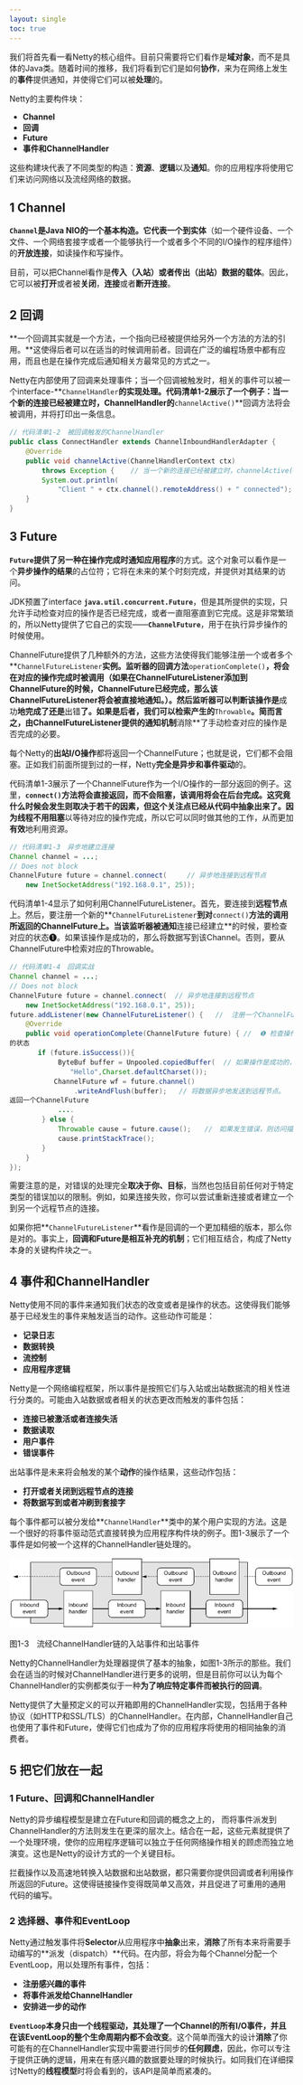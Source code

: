 ```yaml
---
layout: single
toc: true
---
```


我们将首先看一看Netty的核心组件。目前只需要将它们看作是**域对象**，而不是具体的Java类。随着时间的推移，我们将看到它们是如何**协作**，来为在网络上发生的**事件**提供通知，并使得它们可以被**处理**的。

Netty的主要构件块：

- **Channel**
- **回调**
- **Future**
- **事件和ChannelHandler**

这些构建块代表了不同类型的构造：**资源**、**逻辑**以及**通知**。你的应用程序将使用它们来访问网络以及流经网络的数据。

## 1 Channel

**`Channel`**是Java NIO的一个基本构造。它代表一个到**实体**（如一个硬件设备、一个文件、一个网络套接字或者一个能够执行一个或者多个不同的I/O操作的程序组件）的**开放连接**，如读操作和写操作。

目前，可以把Channel看作是**传入（入站）或者传出（出站）数据的载体**。因此，它可以被**打开**或者被**关闭**，**连接**或者**断开连接**。

## 2 回调

**一个回调其实就是一个方法，一个指向已经被提供给另外一个方法的方法的引用。**这使得后者可以在适当的时候调用前者。回调在广泛的编程场景中都有应用，而且也是在操作完成后通知相关方最常见的方式之一。

Netty在内部使用了回调来处理事件；当一个回调被触发时，相关的事件可以被一个interface-**`ChannelHandler`**的实现处理。代码清单1-2展示了一个例子：当一个新的连接已经被建立时，ChannelHandler的**`channelActive()`**回调方法将会被调用，并将打印出一条信息。

```java
// 代码清单1-2　被回调触发的ChannelHandler
public class ConnectHandler extends ChannelInboundHandlerAdapter {
    @Override
    public void channelActive(ChannelHandlerContext ctx)
        throws Exception {    // 当一个新的连接已经被建立时，channelActive(ChannelHandlerContext)将会被调用
        System.out.println(
            "Client " + ctx.channel().remoteAddress() + " connected");
    }
}
```

## 3 Future

**`Future`**提供了另一种**在操作完成时通知应用程序**的方式。这个对象可以看作是一个**异步操作的结果**的占位符；它将在未来的某个时刻完成，并提供对其结果的访问。

JDK预置了interface **`java.util.concurrent.Future`**，但是其所提供的实现，只允许手动检查对应的操作是否已经完成，或者一直阻塞直到它完成。这是非常繁琐的，所以Netty提供了它自己的实现——**`ChannelFuture`**，用于在执行异步操作的时候使用。

ChannelFuture提供了几种额外的方法，这些方法使得我们能够注册一个或者多个**`ChannelFutureListener`**实例。监听器的回调方法**`operationComplete()`**，将会在对应的操作完成时被调用（如果在ChannelFutureListener添加到ChannelFuture的时候，ChannelFuture已经完成，那么该ChannelFutureListener将会被直接地通知。）。然后监听器可以判断该操作是**成功**地完成了还是**出错**了。如果是后者，我们可以检索产生的**`Throwable`**。简而言之，由ChannelFutureListener提供的通知机制**消除**了手动检查对应的操作是否完成的必要。

每个Netty的**出站I/O操作**都将返回一个ChannelFuture；也就是说，它们都不会阻塞。正如我们前面所提到过的一样，Netty**完全是异步和事件驱动**的。

代码清单1-3展示了一个ChannelFuture作为一个I/O操作的一部分返回的例子。这里，**`connect()`**方法将会直接返回，而不会阻塞，该调用将会在后台完成。这究竟什么时候会发生则取决于若干的因素，但这个关注点已经从代码中抽象出来了。因为线程**不用阻塞**以等待对应的操作完成，所以它可以同时做其他的工作，从而更加**有效**地利用资源。

```java
// 代码清单1-3　异步地建立连接
Channel channel = ...;
// Does not block
ChannelFuture future = channel.connect(     // 异步地连接到远程节点
    new InetSocketAddress("192.168.0.1", 25));
```

代码清单1-4显示了如何利用ChannelFutureListener。首先，要连接到**远程节点**上。然后，要注册一个新的**`ChannelFutureListener`**到对**`connect()`**方法的调用所返回的ChannelFuture上。当该监听器被通知**连接已经建立**的时候，要检查对应的状态❶。如果该操作是成功的，那么将数据写到该Channel。否则，要从ChannelFuture中检索对应的Throwable。

```java
// 代码清单1-4　回调实战
Channel channel = ...;
// Does not block
ChannelFuture future = channel.connect(  // 异步地连接到远程节点
    new InetSocketAddress("192.168.0.1", 25));
future.addListener(new ChannelFutureListener() {   //  注册一个ChannelFutureListener，以便在操作完成时获得通知
    @Override
    public void operationComplete(ChannelFuture future) { //  ❶ 检查操作
的状态
       if (future.isSuccess()){
            ByteBuf buffer = Unpooled.copiedBuffer(  // 如果操作是成功的，则创建一个ByteBuf以持有数据
               "Hello",Charset.defaultCharset());
           ChannelFuture wf = future.channel()
                .writeAndFlush(buffer);   // 将数据异步地发送到远程节点。
返回一个ChannelFuture
            ....
        } else {
            Throwable cause = future.cause();　　//　如果发生错误，则访问描述原因的Throwable
            cause.printStackTrace();
        }
    }
});
```

需要注意的是，对错误的处理完全**取决于你、目标**，当然也包括目前任何对于特定类型的错误加以的限制。例如，如果连接失败，你可以尝试重新连接或者建立一个到另一个远程节点的连接。

如果你把**`ChannelFutureListener`**看作是回调的一个更加精细的版本，那么你是对的。事实上，**回调和Future是相互补充的机制**；它们相互结合，构成了Netty本身的关键构件块之一。

## 4 事件和ChannelHandler

Netty使用不同的事件来通知我们状态的改变或者是操作的状态。这使得我们能够基于已经发生的事件来触发适当的动作。这些动作可能是：

- **记录日志**
- **数据转换**
- **流控制**
- **应用程序逻辑**

Netty是一个网络编程框架，所以事件是按照它们与入站或出站数据流的相关性进行分类的。可能由入站数据或者相关的状态更改而触发的事件包括：

- **连接已被激活或者连接失活**
- **数据读取**
- **用户事件**
- **错误事件**

出站事件是未来将会触发的某个**动作**的操作结果，这些动作包括：

- **打开或者关闭到远程节点的连接**
- **将数据写到或者冲刷到套接字**

每个事件都可以被分发给**`ChannelHandler`**类中的某个用户实现的方法。这是一个很好的将事件驱动范式直接转换为应用程序构件块的例子。图1-3展示了一个事件是如何被一个这样的ChannelHandler链处理的。

![图1-3　流经ChannelHandler链的入站事件和出站事件](assets/img/fd03ed57bfff307ab108894a.png)

图1-3　流经ChannelHandler链的入站事件和出站事件

Netty的ChannelHandler为处理器提供了基本的抽象，如图1-3所示的那些。我们会在适当的时候对ChannelHandler进行更多的说明，但是目前你可以认为每个ChannelHandler的实例都类似于一种**为了响应特定事件而被执行的回调**。

Netty提供了大量预定义的可以开箱即用的ChannelHandler实现，包括用于各种协议（如HTTP和SSL/TLS）的ChannelHandler。在内部，ChannelHandler自己也使用了事件和Future，使得它们也成为了你的应用程序将使用的相同抽象的消费者。

## 5 把它们放在一起

### 1 Future、回调和ChannelHandler

Netty的异步编程模型是建立在Future和回调的概念之上的， 而将事件派发到ChannelHandler的方法则发生在更深的层次上。结合在一起，这些元素就提供了一个处理环境，使你的应用程序逻辑可以独立于任何网络操作相关的顾虑而独立地演变。这也是Netty的设计方式的一个关键目标。

拦截操作以及高速地转换入站数据和出站数据，都只需要你提供回调或者利用操作所返回的Future。这使得链接操作变得既简单又高效，并且促进了可重用的通用代码的编写。

### 2 选择器、事件和EventLoop

Netty通过触发事件将**Selector**从应用程序中**抽象**出来，**消除**了所有本来将需要手动编写的**派发（dispatch）**代码。在内部，将会为每个Channel分配一个EventLoop，用以处理所有事件，包括：

- **注册感兴趣的事件**
- **将事件派发给ChannelHandler**
- **安排进一步的动作**

**`EventLoop`**本身只由一个线程驱动，其处理了一个Channel的所有I/O事件，并且在该EventLoop的整个生命周期内都**不会改变**。这个简单而强大的设计**消除**了你可能有的在ChannelHandler实现中需要进行同步的**任何顾虑**，因此，你可以专注于提供正确的逻辑，用来在有感兴趣的数据要处理的时候执行。如同我们在详细探讨Netty的**线程模型**时将会看到的，该API是简单而紧凑的。